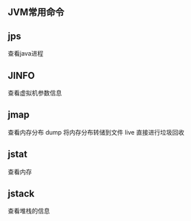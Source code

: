 ## JVM常用命令



## jps

查看java进程



## JINFO

查看虚拟机参数信息



## jmap

查看内存分布
dump 将内存分布转储到文件
live 直接进行垃圾回收



## jstat
查看内存





## jstack

查看堆栈的信息

